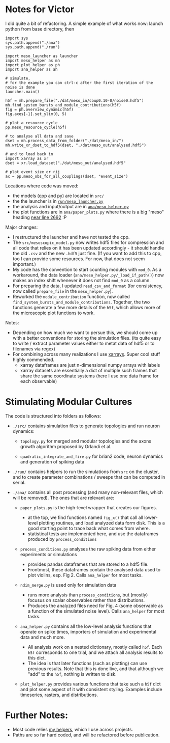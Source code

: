 # Notes for Victor

I did quite a bit of refactoring.
A simple example of what works now: launch python from base directory, then
```
import sys
sys.path.append("./ana")
sys.path.append("./run")

import meso_launcher as launcher
import meso_helper as mh
import plot_helper as ph
import ana_helper as ah

# simulate,
# for the example you can ctrl-c after the first iteration of the noise is done
launcher.main()

h5f = mh.prepare_file("./dat/meso_in/coup0.10-0/noise0.hdf5")
mh.find_system_bursts_and_module_contributions(h5f)
fig = ph.overview_dynamic(h5f)
fig.axes[-1].set_ylim(0, 5)

# plot a resource cycle
pp.meso_resource_cycle(h5f)

# to analyse all data and save
dset = mh.process_data_from_folder("./dat/meso_in/")
mh.write_xr_dset_to_hdf5(dset, "./dat/meso_out/analysed.hdf5")

# and to load back in
import xarray as xr
dset = xr.load_dataset("./dat/meso_out/analysed.hdf5"

# plot event size or rij
ax = pp.meso_obs_for_all_couplings(dset, "event_size")
```

Locations where code was moved:

- the models (cpp and py) are located in `src/`
- the the launcher is in [`run/meso_launcher.py`](./run/meso_launcher.py)
- the analysis and input/output are in [`ana/meso_helper.py`](ana/meso_helper.py)
- the plot functions are in `ana/paper_plots.py` where there is a big "meso" heading [near line 2692](ana/paper_plots.py#L2692) :P

Major changes:

- I restructured the launcher and have not tested the cpp.
- The `src/mesoscopic_model.py` now writes hdf5 files for compression and all code that relies on it has been updated accordingly - it should handle the old `.csv` and the new `.hdf5` just fine.  (If you want to add this to cpp, too I can provide some resources. For now, that does not seem important.)
- My code has the convention to start counting modules with `mod_0`. As a workaround, the data loader (`ana/meso_helper.py/_load_if_path()`) now makes an index shift whenever it does not find `mod_0` as a column.
- For preparing the data, I updated `read_csv_and_format` (for consistency, now called `prepare_file` in the `meso_helper.py`).
- Reworked the `module_contribution` function, now called `find_system_bursts_and_module_contributions`. Together, the two functions generate a few more details of the `h5f`, which allows more of the microscopic plot functions to work.

Notes:
- Depending on how much we want to persue this, we should come up with a better conventions for storing the simulation files. (its quite easy to write / extract parameter values either to metat data of hdf5 or to filenames via regex)
- For combining across many realizations I use [xarrays](https://docs.xarray.dev/en/stable/user-guide/data-structures.html#dataset). Super cool stuff highly commended.
    - xarray dataframes are just n-dimensional numpy arrays with labels
    - xarray datasets are essentially a dict of multiple such frames that share the same coordinate systems (here I use one data frame for each observable)

# Stimulating Modular Cultures

The code is structured into folders as follows:

- `./src/` contains simulation files to generate topologies and run neuron dynamics:

    - `topology.py` for merged and modular topologies and the axons growth algorithm proposed by Orlandi et al.

    - `quadratic_integrate_and_fire.py` for brian2 code, neuron dynamics and generation of spiking data

- `./run/` contains helpers to run the simulations from `src` on the cluster, and to create parameter combinations / sweeps that can be computed in serial.

- `./ana/` contains all post processing (and many non-relevant files, which will be removed). The ones that are relevant are:

    - `paper_plots.py` is the high-level wrapper that creates our figures.
        * at the top, we find functions named `fig_x()` that call all lower-level plotting routines, and load analyzed data form disk. This is a good starting point to trace back what comes from where.
        * statistical tests are implemented here, and use the dataframes produced by `process_conditions`

    - `process_conditions.py` analyses the raw spiking data from either experiments or simulations
        * provides pandas dataframes that are stored to a hdf5 file.
        * Frontmost, these dataframes contain the analysed data used to plot violins, esp. Fig 2. Calls `ana_helper` for most tasks.

    - `ndim_merge.py` is used only for simulation data
        * runs more analysis than `process_conditions`, but (mostly) focusus on scalar observables rather than distributions.
        * Produces the analyzed files need for Fig. 4 (some observable as a function of the simulated noise level). Calls `ana_helper` for most tasks.

    - `ana_helper.py` contains all the low-level analysis functions that operate on spike times, importers of simulation and experimental data and much more.
        * All analysis work on a nested dictionary, mostly  called `h5f`. Each `h5f` corresponds to one trial, and we attach all analysis results to this dict.
        * The idea is that later functions (such as plotting) can use previous results. Note that this is done live, and that although we "add" to the `h5f`, nothing is written to disk.

    - `plot_helper.py` provides various functions that take such a `h5f` dict and plot some aspect of it with consistent styling. Examples include timeseries, rasters, and distributions.

# Further Notes:

- Most code relies [my helpers](https://github.com/pSpitzner/pyhelpers), which I use across projects.
- Paths are so far hard coded, and will be refactored before publication.

